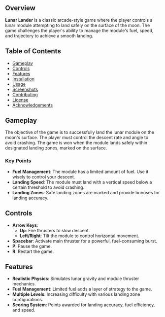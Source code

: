 ## Overview

**Lunar Lander** is a classic arcade-style game where the player controls a lunar module attempting to land safely on the surface of the moon. The game challenges the player's ability to manage the module's fuel, speed, and trajectory to achieve a smooth landing.

## Table of Contents

- [Gameplay](#gameplay)
- [Controls](#controls)
- [Features](#features)
- [Installation](#installation)
- [Usage](#usage)
- [Screenshots](#screenshots)
- [Contributing](#contributing)
- [License](#license)
- [Acknowledgements](#acknowledgements)

## Gameplay

The objective of the game is to successfully land the lunar module on the moon's surface. The player must control the descent rate and angle to avoid crashing. The game is won when the module lands safely within designated landing zones, marked on the surface.

### Key Points

- **Fuel Management**: The module has a limited amount of fuel. Use it wisely to control your descent.
- **Landing Speed**: The module must land with a vertical speed below a certain threshold to avoid crashing.
- **Landing Zones**: Safe landing zones are marked and provide bonuses for landing accuracy.

## Controls

- **Arrow Keys**:
  - **Up**: Fire thrusters to slow descent.
  - **Left/Right**: Tilt the module to control horizontal movement.
- **Spacebar**: Activate main thruster for a powerful, fuel-consuming burst.
- **P**: Pause the game.
- **R**: Restart the game.

## Features

- **Realistic Physics**: Simulates lunar gravity and module thruster mechanics.
- **Fuel Management**: Limited fuel adds a layer of strategy to the game.
- **Multiple Levels**: Increasing difficulty with various landing zone configurations.
- **Scoring System**: Points awarded for landing accuracy, fuel efficiency, and speed.
